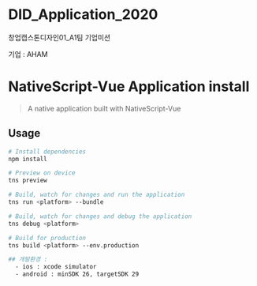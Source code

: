 # DID_Application_2020

창업캡스톤디자인01_A1팀 기업미션

기업 : AHAM

# NativeScript-Vue Application install

> A native application built with NativeScript-Vue

## Usage

``` bash
# Install dependencies
npm install

# Preview on device
tns preview

# Build, watch for changes and run the application
tns run <platform> --bundle

# Build, watch for changes and debug the application
tns debug <platform>

# Build for production
tns build <platform> --env.production

## 개발환경 :
  - ios : xcode simulator
  - android : minSDK 26, targetSDK 29 
